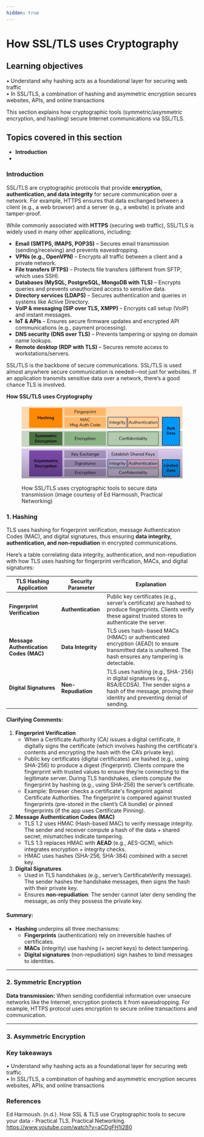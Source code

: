 ```yaml
---
hidden: true
---
```


# How SSL/TLS uses Cryptography

## Learning objectives

• Understand why hashing acts as a foundational layer for securing web traffic\
• In SSL/TLS, a combination of hashing and asymmetric encryption secures websites, APIs, and online transactions

This section explains how cryptographic tools (symmetric/asymmetric encryption, and hashing) secure Internet communications via SSL/TLS.

## Topics covered in this section

* **Introduction**
*

### Introduction

SSL/TLS are cryptographic protocols that provide **encryption, authentication, and data integrity** for secure communication over a network. For example, HTTPS ensures that data exchanged between a client (e.g., a web browser) and a server (e.g., a website) is private and tamper-proof.

While commonly associated with **HTTPS** (securing web traffic), SSL/TLS is widely used in many other applications, including:

* **Email (SMTPS, IMAPS, POP3S)** – Secures email transmission (sending/receiving) and prevents eavesdropping.
* **VPNs (e.g., OpenVPN)** – Encrypts all traffic between a client and a private network.
* **File transfers (FTPS)** – Protects file transfers (different from SFTP, which uses SSH).
* **Databases (MySQL, PostgreSQL, MongoDB with TLS)** – Encrypts queries and prevents unauthorized access to sensitive data.
* **Directory services (LDAPS)** – Secures authentication and queries in systems like Active Directory.
* **VoIP & messaging (SIP over TLS, XMPP)** – Encrypts call setup (VoIP) and instant messages.
* **IoT & APIs** – Ensures secure firmware updates and encrypted API communications (e.g., payment processing).
* **DNS security (DNS over TLS)** – Prevents tampering or spying on domain name lookups.
* **Remote desktop (RDP with TLS)** – Secures remote access to workstations/servers.

SSL/TLS is the backbone of secure communications. SSL/TLS is used almost anywhere secure communication is needed—not just for websites. If an application transmits sensitive data over a network, there’s a good chance TLS is involved.

**How SSL/TLS uses Cryptography**

<figure><img src="../../.gitbook/assets/image (1).png" alt="How-SSL-TLS-uses-Cryptography"><figcaption><p>How SSL/TLS uses cryptographic tools to secure data transmission (image courtesy of Ed Harmoush, Practical Networking)</p></figcaption></figure>

### 1. Hashing

TLS uses hashing for fingerprint verification, message Authentication Codes (MAC), and digital signatures, thus ensuring **data integrity, authentication, and non-repudiation** in encrypted communications.&#x20;

Here’s a table correlating data integrity, authentication, and non-repudiation with how TLS uses hashing for fingerprint verification, MACs, and digital signatures:

| **TLS Hashing Application**            | **Security Parameter** | **Explanation**                                                                                                                                                            |
| -------------------------------------- | ---------------------- | -------------------------------------------------------------------------------------------------------------------------------------------------------------------------- |
| **Fingerprint Verification**           | **Authentication**     | Public key certificates (e.g., server’s certificate) are hashed to produce fingerprints. Clients verify these against trusted stores to authenticate the server.           |
| **Message Authentication Codes (MAC)** | **Data Integrity**     | TLS uses hash-based MACs (HMAC) or authenticated encryption (AEAD) to ensure transmitted data is unaltered. The hash ensures any tampering is detectable.                  |
| **Digital Signatures**                 | **Non-Repudiation**    | TLS uses hashing (e.g., SHA-256) in digital signatures (e.g., RSA/ECDSA). The sender signs a hash of the message, proving their identity and preventing denial of sending. |

#### **Clarifying Comments:**

1. **Fingerprint Verification**
   * When a Certificate Authority (CA) issues a digital certificate, it digitally signs the certificate (which involves hashing the certificate's contents and encrypting the hash with the CA’s private key).
   * Public key certificates (digital certificates) are hashed (e.g., using SHA-256) to produce a digest (fingerprint). Clients compare the fingerprint with trusted values to ensure they’re connecting to the legitimate server. During TLS handshakes, clients compute the fingerprint by hashing (e.g., using SHA-256) the server’s certificate.
   * Example: Browser checks a certificate's fingerprint against Certificate Authorities. The fingerprint is compared against trusted fingerprints (pre-stored in the client’s CA bundle) or pinned fingerprints (if the app uses Certificate Pinning).
2. **Message Authentication Codes (MAC)**
   * TLS 1.2 uses HMAC (Hash-based MAC) to verify message integrity. The sender and receiver compute a hash of the data + shared secret; mismatches indicate tampering.
   * TLS 1.3 replaces HMAC with **AEAD** (e.g., AES-GCM), which integrates encryption + integrity checks.
   * HMAC uses hashes (SHA-256, SHA-384) combined with a secret key.
3. **Digital Signatures**
   * Used in TLS handshakes (e.g., server’s CertificateVerify message). The sender hashes the handshake messages, then signs the hash with their private key.
   * Ensures **non-repudiation**: The sender cannot later deny sending the message, as only they possess the private key.

#### **Summary:**

* **Hashing** underpins all three mechanisms:
  * **Fingerprints** (authentication) rely on irreversible hashes of certificates.
  * **MACs** (integrity) use hashing (+ secret keys) to detect tampering.
  * **Digital signatures** (non-repudiation) sign hashes to bind messages to identities.

***

### 2. Symmetric Encryption

**Data transmission:** When sending confidential information over unsecure networks like the Internet, encryption protects it from eavesdropping. For example, HTTPS protocol uses encryption to secure online transactions and communication.

***

### 3. Asymmetric Encryption





### Key takeaways <a href="#key-takeaways" id="key-takeaways"></a>

• Understand why hashing acts as a foundational layer for securing web traffic\
• In SSL/TLS, a combination of hashing and asymmetric encryption secures websites, APIs, and online transactions

### References

Ed Harmoush. (n.d.). How SSL & TLS use Cryptographic tools to secure your data - Practical TLS. Practical Networking. https://www.youtube.com/watch?v=aCDgFH1i2B0
